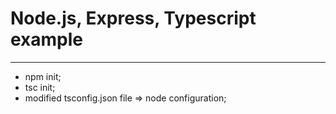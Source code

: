 # Node.js, Express, Typescript example

--------------------------------------
* npm init;
* tsc init;
* modified tsconfig.json file => node configuration;
